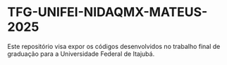 # TFG-UNIFEI-NIDAQMX-MATEUS-2025
Este repositório visa expor os códigos desenvolvidos no trabalho final de graduação para a Universidade Federal de Itajubá.
